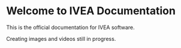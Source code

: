 # Welcome to IVEA Documentation

This is the official documentation for IVEA software.

Creating images and videos still in progress.

